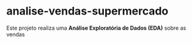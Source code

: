 # analise-vendas-supermercado

Este projeto realiza uma **Análise Exploratória de Dados (EDA)** sobre as vendas


